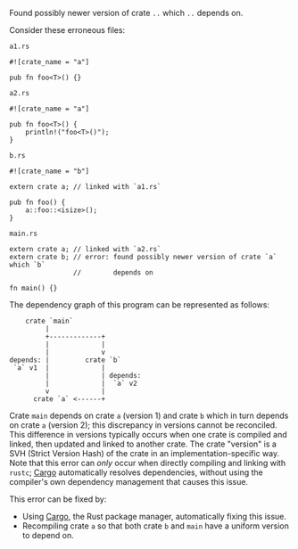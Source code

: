 Found possibly newer version of crate `..` which `..` depends on.

Consider these erroneous files:

`a1.rs`
```ignore (needs-linkage-with-other-tests)
#![crate_name = "a"]

pub fn foo<T>() {}
```

`a2.rs`
```ignore (needs-linkage-with-other-tests)
#![crate_name = "a"]

pub fn foo<T>() {
    println!("foo<T>()");
}
```

`b.rs`
```ignore (needs-linkage-with-other-tests)
#![crate_name = "b"]

extern crate a; // linked with `a1.rs`

pub fn foo() {
    a::foo::<isize>();
}
```

`main.rs`
```ignore (needs-linkage-with-other-tests)
extern crate a; // linked with `a2.rs`
extern crate b; // error: found possibly newer version of crate `a` which `b`
                //        depends on

fn main() {}
```

The dependency graph of this program can be represented as follows:
```text
    crate `main`
         |
         +-------------+
         |             |
         |             v
depends: |         crate `b`
 `a` v1  |             |
         |             | depends:
         |             |  `a` v2
         v             |
      crate `a` <------+
```

Crate `main` depends on crate `a` (version 1) and crate `b` which in turn
depends on crate `a` (version 2); this discrepancy in versions cannot be
reconciled. This difference in versions typically occurs when one crate is
compiled and linked, then updated and linked to another crate. The crate
"version" is a SVH (Strict Version Hash) of the crate in an
implementation-specific way. Note that this error can *only* occur when
directly compiling and linking with `rustc`; [Cargo] automatically resolves
dependencies, without using the compiler's own dependency management that
causes this issue.

This error can be fixed by:
 * Using [Cargo], the Rust package manager, automatically fixing this issue.
 * Recompiling crate `a` so that both crate `b` and `main` have a uniform
   version to depend on.

[Cargo]: ../cargo/index.html
